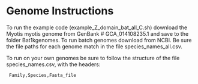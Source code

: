 # Genome Instructions

To run the example code (example_Z_domain_bat_all_C.sh) download the Myotis myotis genome from GenBank # GCA_014108235.1 and save to the folder Bat1kgenomes. To run batch genomes download from NCBI. Be sure the file paths for each genome match in the file species_names_all.csv.

To run on your own genomes be sure to follow the structure of the file species_names.csv, with the headers:

` Family,Species,Fasta_file`
